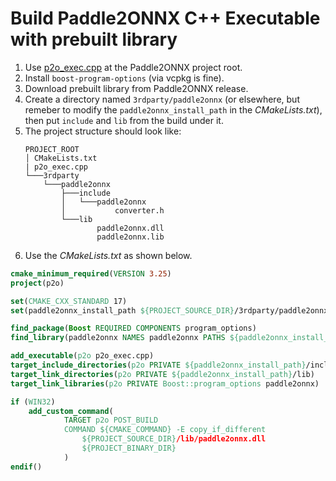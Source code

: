 # Build Paddle2ONNX C++ Executable with prebuilt library

1. Use [p2o_exec.cpp](../../p2o_exec.cpp) at the Paddle2ONNX project root.
1. Install `boost-program-options` (via vcpkg is fine).
1. Download prebuilt library from Paddle2ONNX release.
1. Create a directory named `3rdparty/paddle2onnx` (or elsewhere, but remeber to modify the `paddle2onnx_install_path` in the *CMakeLists.txt*), then put `include` and `lib` from the build under it.
1. The project structure should look like:
   ```
   PROJECT_ROOT
   │ CMakeLists.txt
   | p2o_exec.cpp
   └───3rdparty
       └───paddle2onnx
           ├───include
           │   └───paddle2onnx
           │           converter.h
           └───lib
                   paddle2onnx.dll
                   paddle2onnx.lib
   ```
1. Use the *CMakeLists.txt* as shown below.

```cmake
cmake_minimum_required(VERSION 3.25)
project(p2o)

set(CMAKE_CXX_STANDARD 17)
set(paddle2onnx_install_path ${PROJECT_SOURCE_DIR}/3rdparty/paddle2onnx)

find_package(Boost REQUIRED COMPONENTS program_options)
find_library(paddle2onnx NAMES paddle2onnx PATHS ${paddle2onnx_install_path}/lib NO_DEFAULT_PATH)

add_executable(p2o p2o_exec.cpp)
target_include_directories(p2o PRIVATE ${paddle2onnx_install_path}/include)
target_link_directories(p2o PRIVATE ${paddle2onnx_install_path}/lib)
target_link_libraries(p2o PRIVATE Boost::program_options paddle2onnx)

if (WIN32)
    add_custom_command(
            TARGET p2o POST_BUILD
            COMMAND ${CMAKE_COMMAND} -E copy_if_different
                ${PROJECT_SOURCE_DIR}/lib/paddle2onnx.dll
                ${PROJECT_BINARY_DIR}
            )
endif()
```
